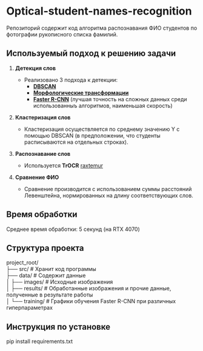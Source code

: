 # Optical-student-names-recognition

Репозиторий содержит код алгоритма распознавания ФИО студентов по фотографии рукописного списка фамилий.

## Используемый подход к решению задачи

1. **Детекция слов**
   - Реализовано 3 подхода к детекции:
     - [**DBSCAN**](https://scikit-learn.org/stable/modules/generated/sklearn.cluster.DBSCAN.html)
     - [**Морфологические трансформации**](https://docs.opencv.org/4.x/d9/d61/tutorial_py_morphological_ops.html)
     - [**Faster R-CNN**](https://arxiv.org/pdf/1506.01497) (лучшая точность на сложных данных среди использованныъ алгоритмов, наименьшая скорость)

2. **Кластеризация слов**
   - Кластеризация осуществляется по среднему значению Y с помощью DBSCAN (в предположении, что студенты расписываются на отдельных строках).

3. **Распознавание слов**
   - Используется **TrOCR** [raxtemur](https://huggingface.co/raxtemur/trocr-base-ru)

4. **Сравнение ФИО**
   - Сравнение производится с использованием суммы расстояний Левенштейна, нормированных на длину соответствующих слов.

## Время обработки
Среднее время обработки: 5 секунд (на RTX 4070)

## Структура проекта

project_root/ <br />
├── src/          # Хранит код программы <br />
├── data/         # Содержит данные <br />
│   ├── images/   # Исходные изображения <br />
│   ├── results/  # Обработанные изображения и прочие данные, полученные в результате работы <br />
│   └── training/ # Графики обучения Faster R-CNN при различных гиперпараметрах <br />

## Инструкция по установке
pip install requirements.txt

